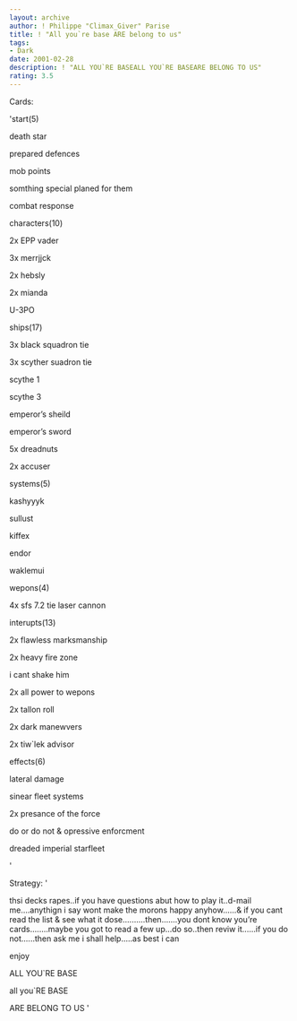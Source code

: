 ```yaml
---
layout: archive
author: ! Philippe "Climax_Giver" Parise
title: ! "All you`re base ARE belong to us"
tags:
- Dark
date: 2001-02-28
description: ! "ALL YOU`RE BASEALL YOU`RE BASEARE BELONG TO US"
rating: 3.5
---
```

Cards: 

'start(5)

death star

prepared defences

mob points

somthing special planed for them

combat response


characters(10)

2x EPP vader

3x merrjjck

2x hebsly

2x mianda

U-3PO


ships(17)

3x black squadron tie

3x scyther suadron tie

scythe 1

scythe 3

emperor’s sheild

emperor’s sword

5x dreadnuts

2x accuser


systems(5)

kashyyyk

sullust

kiffex

endor

waklemui


wepons(4)

4x sfs 7.2 tie laser cannon


interupts(13)

2x flawless marksmanship

2x heavy fire zone

i cant shake him

2x all power to wepons

2x tallon roll

2x dark manewvers

2x  tiw`lek advisor


effects(6)

lateral damage

sinear fleet systems

2x presance of the force

do or do not & opressive enforcment

dreaded imperial starfleet







'

Strategy: '

thsi decks rapes..if you have questions abut how to play it..d-mail me....anythign i say wont make the morons happy anyhow......& if you cant read the list & see what it dose..........then.......you dont know you’re cards........maybe you got to read a few up...do so..then reviw it......if you do not......then ask me i shall help.....as best i can


enjoy


ALL YOU`RE BASE

all you`RE BASE

ARE BELONG TO US '